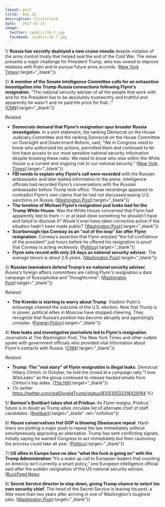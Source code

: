 ```yaml
---
layout: post
title:  Day 26
description: Clusterfuck.
date:   2017-02-14
image:
  twitter: /public/26-t.jpg
  facebook: /public/26-f.jpg
---
```


1/ **Russia has secretly deployed a new cruise missile** despite violation of the arms control treaty that helped seal the end of the Cold War. The move presents a major challenge for President Trump, who has vowed to improve relations with Putin and to pursue future arms accords. ([New York Times](https://www.nytimes.com/2017/02/14/world/europe/russia-cruise-missile-arms-control-treaty.html){:target="_blank"}) 

2/ **A member of the Senate Intelligence Committee calls for an exhaustive investigation into Trump-Russia connections following Flynn's resignation**. "The national security adviser of all the people that work with and for the President has to be absolutely trustworthy and truthful and apparently he wasn't and he paid the price for that…" ([CNN](http://www.cnn.com/2017/02/14/politics/kfile-roy-blunt-flynn-investigation/index.html){:target="_blank"}) 

_Related:_

* **Democrats demand that Flynn’s resignation spur broader Russia investigation**. In a joint statement, the ranking Democrat on the House Judiciary Committee and the ranking Democrat on the House Committee on Oversight and Government Reform, said, “We in Congress need to know who authorized his actions, permitted them and continued to let him have access to our most sensitive national security information despite knowing these risks. We need to know who else within the White House is a current and ongoing risk to our national security.” ([New York Times](https://www.nytimes.com/2017/02/14/us/politics/donald-trump-administration-michael-flynn-resignation.html){:target="_blank"}) 
* **FBI needs to explain why Flynn's call were recorded** with the Russian ambassador and later leaked information to the press. Intelligence officials had recorded Flynn’s conversations with the Russian ambassador before Trump took office. Those recordings  appeared to contradict Flynn’s own claims that he had not discussed easing U.S. sanctions on Russia. ([Washington Post](https://www.washingtonpost.com/news/powerpost/wp/2017/02/14/fbi-needs-to-explain-why-michael-flynn-was-recorded-gop-intelligence-chairman-says/){:target="_blank"}) 
* **The timeline of Michael Flynn’s resignation just looks bad for the Trump White House**. Was the White House concerned that Flynn had apparently lied to them — or at least done something he shouldn't have and failed to disclose it? Would it ever have taken corrective action if the situation hadn't been made public? ([Washington Post](https://www.washingtonpost.com/news/the-fix/wp/2017/02/14/the-timeline-of-michael-flynns-resignation-is-troubling-for-the-trump-white-house/){:target="_blank"}) 
* **Scarborough rips Conway as an "out of the loop” liar after Flynn resignation**. Conway’s assertion that Flynn enjoyed “the full confidence of the president” just hours before he offered his resignation is proof that Conway is acting recklessly. ([Politico](http://www.politico.com/story/2017/02/michael-flynn-resigns-kellyanne-conway-joe-scarborough-reaction-234988){:target="_blank"}) 
* **Flynn sets record with only 24 days as national security adviser**. The average tenure is about 2.6 years. ([Washington Post](https://www.washingtonpost.com/news/morning-mix/wp/2017/02/14/flynn-sets-record-with-only-24-days-as-nsc-chief-the-average-tenure-is-about-2-6-years/){:target="_blank"}) 

3/ **Russian lawmakers defend Trump’s ex-national security adviser**. Russia's foreign affairs committees are calling Flynn's resignation a dark campaign of Russophobia and "thoughtcrime”. ([Washington Post](https://www.washingtonpost.com/world/russian-lawmakers-rush-to-the-defense-of-trumps-ex-national-security-advisor/2017/02/14/547fc410-f28b-11e6-8d72-263470bf0401_story.html){:target="_blank"}) 

_Related:_

* **The Kremlin is starting to worry about Trump**. Vladimir Putin's entourage cheered the outcome of the U.S. election. Now that Trump is in power, political elites in Moscow have stopped cheering. They recognize that Russia’s position has become abruptly and agonizingly complex. ([Foreign Policy](http://foreignpolicy.com/2017/02/13/the-kremlin-is-starting-to-worry-about-trump/){:target="_blank"}) 

4/ **How leaks and investigative journalists led to Flynn's resignation**. Journalists at The Washington Post, The New York Times and other outlets spoke with government officials who provided vital information about Flynn's contacts with Russia. ([CNN](http://money.cnn.com/2017/02/14/media/michael-flynn-investigative-journalism/index.html){:target="_blank"}) 

_Related:_

* **Trump: The "real story" of Flynn resignation is illegal leaks**. Democrat Hillary Clinton. In October, he told the crowd at a campaign rally "I love WikiLeaks" as the group continued to release hacked emails from Clinton's top aides. ([The Hill](http://thehill.com/homenews/administration/319393-trump-real-story-of-flynn-resignation-is-illegal-leaks){:target="_blank"}) 
* {% twitter https://twitter.com/realDonaldTrump/status/831510532318429184 %}

5/ **Bannon's Breitbart takes shot at Priebus**: As Flynn resigns, Priebus' future is in doubt as Trump allies circulate list of alternate chief of staff candidates. ([Breitbart](http://www.breitbart.com/big-government/2017/02/14/flynn-resigns-priebus-future-doubt-trump-allies-circulate-list-alternate-chief-staff-candidates/){:target="_blank" .rel="nofollow"}) 

6/ **House conservatives fret GOP is blowing Obamacare repeal**. Hard-liners are plotting a major push to repeal the law immediately without simultaneously approving an alternative. Trump has sent conflicting signals, initially saying he wanted Congress to act immediately but then cautioning the process could take all year. ([Politico](http://www.politico.com/story/2017/02/obamcare-conservatives-repeal-replace-234983){:target="_blank"}) 

7/ **US allies in Europe have no idea “what the fuck is going on” with the Trump Administration**.“It’s a wake up call to European leaders that counting on America isn’t currently a smart policy,” one European intelligence official said after the sudden resignation of the US national security advisor. ([BuzzFeed News](https://www.buzzfeed.com/mitchprothero/us-allies-in-europe-have-no-idea-what-the-fuck-is-going-on-w)

8/ **Secret Service director to step down, giving Trump chance to select his own security chief**. The head of the Secret Service is leaving his post, a little more than two years after arriving in one of Washington's toughest jobs. ([Washington Post](https://www.washingtonpost.com/news/post-politics/wp/2017/02/14/secret-service-director-to-step-down-giving-trump-chance-to-select-his-own-security-chief/){:target="_blank"}) 